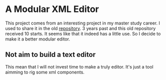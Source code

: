 # A Modular XML Editor
This project comes from an interesting project in my master study career. I used to share it in the old [repository](https://github.com/SunnySunMoon/XML-editor). 3 years past and this old repository received 10 starts. It seems like that it indeed has a little use. So I decide to make it a better modular editor.

## Not aim to build a text editor
This mean that I will not invest time to make a truly editor. It's just a tool aimming to rig some xml components.